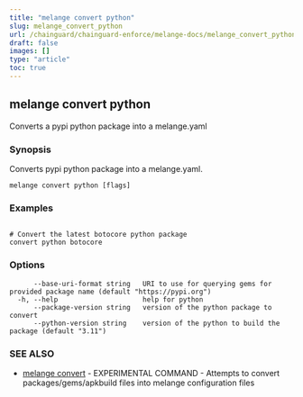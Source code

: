 ```yaml
---
title: "melange convert python"
slug: melange_convert_python
url: /chainguard/chainguard-enforce/melange-docs/melange_convert_python/
draft: false
images: []
type: "article"
toc: true
---
```

## melange convert python

Converts a pypi python package into a melange.yaml

### Synopsis

Converts pypi python package into a melange.yaml.

```
melange convert python [flags]
```

### Examples

```

# Convert the latest botocore python package
convert python botocore
```

### Options

```
      --base-uri-format string   URI to use for querying gems for provided package name (default "https://pypi.org")
  -h, --help                     help for python
      --package-version string   version of the python package to convert
      --python-version string    version of the python to build the package (default "3.11")
```

### SEE ALSO

* [melange convert](/chainguard/chainguard-enforce/melange-docs/melange_convert/)	 - EXPERIMENTAL COMMAND - Attempts to convert packages/gems/apkbuild files into melange configuration files

